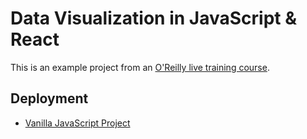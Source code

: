 # Data Visualization in JavaScript & React

This is an example project from an [O'Reilly live training course](https://learning.oreilly.com/live-events/data-visualization-in-javascript-and-react/0636920062901/0636920067667/).

## Deployment

* [Vanilla JavaScript Project](https://hayleyskyland.github.io/data-vis/js-client/) 